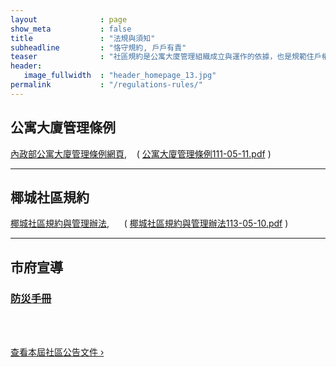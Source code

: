 ```yaml
---
layout              : page
show_meta           : false
title               : "法規與須知"
subheadline         : "恪守規約, 戶戶有責"
teaser              : "社區規約是公寓大廈管理組織成立與運作的依據，也是規範住戶權利義務關係的重要依據"
header:
   image_fullwidth  : "header_homepage_13.jpg"
permalink           : "/regulations-rules/"
---
```

## 公寓大廈管理條例

[內政部公寓大廈管理條例網頁](https://law.moj.gov.tw/LawClass/LawAll.aspx?pcode=D0070118),&nbsp;&nbsp;&nbsp;&nbsp;( [公寓大廈管理條例111-05-11.pdf](https://github.com/coconutcity30050/community27/blob/gh-pages/assets/rules/%E5%85%AC%E5%AF%93%E5%A4%A7%E5%BB%88%E7%AE%A1%E7%90%86%E6%A2%9D%E4%BE%8B111-05-11.pdf) )

---
## 椰城社區規約

[椰城社區規約與管理辦法]( url: 'http://coconutcity30050.github.io/community27/rules/'), &nbsp;&nbsp;&nbsp;&nbsp; (
[椰城社區規約與管理辦法113-05-10.pdf](https://github.com/coconutcity30050/community27/blob/gh-pages/assets/rules/%E6%A4%B0%E5%9F%8E%E7%A4%BE%E5%8D%80%E8%A6%8F%E7%B4%84%E5%8F%8A%E7%AE%A1%E7%90%86%E8%BE%A6%E6%B3%95113-05-10.pdf) )

---
## 市府宣導

### [防災手冊](https://github.com/coconutcity30050/community27/raw/gh-pages/assets/rules/%E6%96%B0%E7%AB%B9%E5%B8%82%E9%98%B2%E7%81%BD%E6%89%8B%E5%86%8A.pdf)
<br>
<br>
<p><a class="radius button small" href="{{ site.url }}{{ site.baseurl }}/documentation/">查看本屆社區公告文件 ›</a></p>

